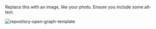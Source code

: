 Replace this with an image, like your photo. Ensure you include some alt-text.

![repository-open-graph-template](https://user-images.githubusercontent.com/69532303/141458294-bbc37d3f-f26f-41b9-9bd8-292049a137ba.png)
